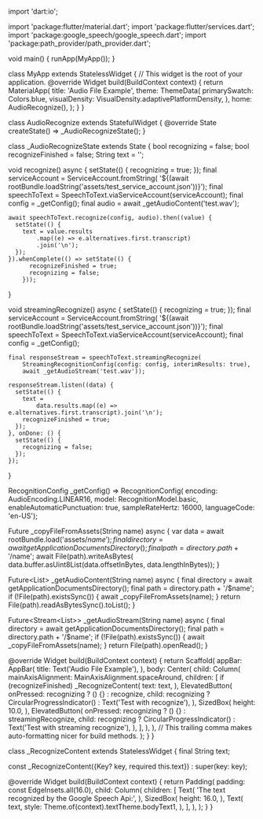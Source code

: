 import 'dart:io';

import 'package:flutter/material.dart';
import 'package:flutter/services.dart';
import 'package:google_speech/google_speech.dart';
import 'package:path_provider/path_provider.dart';

void main() {
  runApp(MyApp());
}

class MyApp extends StatelessWidget {
  // This widget is the root of your application.
  @override
  Widget build(BuildContext context) {
    return MaterialApp(
      title: 'Audio File Example',
      theme: ThemeData(
        primarySwatch: Colors.blue,
        visualDensity: VisualDensity.adaptivePlatformDensity,
      ),
      home: AudioRecognize(),
    );
  }
}

class AudioRecognize extends StatefulWidget {
  @override
  State<StatefulWidget> createState() => _AudioRecognizeState();
}

class _AudioRecognizeState extends State<AudioRecognize> {
  bool recognizing = false;
  bool recognizeFinished = false;
  String text = '';

  void recognize() async {
    setState(() {
      recognizing = true;
    });
    final serviceAccount = ServiceAccount.fromString(
        '${(await rootBundle.loadString('assets/test_service_account.json'))}');
    final speechToText = SpeechToText.viaServiceAccount(serviceAccount);
    final config = _getConfig();
    final audio = await _getAudioContent('test.wav');

    await speechToText.recognize(config, audio).then((value) {
      setState(() {
        text = value.results
            .map((e) => e.alternatives.first.transcript)
            .join('\n');
      });
    }).whenComplete(() => setState(() {
          recognizeFinished = true;
          recognizing = false;
        }));
  }

  void streamingRecognize() async {
    setState(() {
      recognizing = true;
    });
    final serviceAccount = ServiceAccount.fromString(
        '${(await rootBundle.loadString('assets/test_service_account.json'))}');
    final speechToText = SpeechToText.viaServiceAccount(serviceAccount);
    final config = _getConfig();

    final responseStream = speechToText.streamingRecognize(
        StreamingRecognitionConfig(config: config, interimResults: true),
        await _getAudioStream('test.wav'));

    responseStream.listen((data) {
      setState(() {
        text =
            data.results.map((e) => e.alternatives.first.transcript).join('\n');
        recognizeFinished = true;
      });
    }, onDone: () {
      setState(() {
        recognizing = false;
      });
    });
  }

  RecognitionConfig _getConfig() => RecognitionConfig(
      encoding: AudioEncoding.LINEAR16,
      model: RecognitionModel.basic,
      enableAutomaticPunctuation: true,
      sampleRateHertz: 16000,
      languageCode: 'en-US');

  Future<void> _copyFileFromAssets(String name) async {
    var data = await rootBundle.load('assets/$name');
    final directory = await getApplicationDocumentsDirectory();
    final path = directory.path + '/$name';
    await File(path).writeAsBytes(
        data.buffer.asUint8List(data.offsetInBytes, data.lengthInBytes));
  }

  Future<List<int>> _getAudioContent(String name) async {
    final directory = await getApplicationDocumentsDirectory();
    final path = directory.path + '/$name';
    if (!File(path).existsSync()) {
      await _copyFileFromAssets(name);
    }
    return File(path).readAsBytesSync().toList();
  }

  Future<Stream<List<int>>> _getAudioStream(String name) async {
    final directory = await getApplicationDocumentsDirectory();
    final path = directory.path + '/$name';
    if (!File(path).existsSync()) {
      await _copyFileFromAssets(name);
    }
    return File(path).openRead();
  }

  @override
  Widget build(BuildContext context) {
    return Scaffold(
      appBar: AppBar(
        title: Text('Audio File Example'),
      ),
      body: Center(
        child: Column(
          mainAxisAlignment: MainAxisAlignment.spaceAround,
          children: <Widget>[
            if (recognizeFinished)
              _RecognizeContent(
                text: text,
              ),
            ElevatedButton(
              onPressed: recognizing ? () {} : recognize,
              child: recognizing
                  ? CircularProgressIndicator()
                  : Text('Test with recognize'),
            ),
            SizedBox(
              height: 10.0,
            ),
            ElevatedButton(
              onPressed: recognizing ? () {} : streamingRecognize,
              child: recognizing
                  ? CircularProgressIndicator()
                  : Text('Test with streaming recognize'),
            ),
          ],
        ),
      ), // This trailing comma makes auto-formatting nicer for build methods.
    );
  }
}

class _RecognizeContent extends StatelessWidget {
  final String text;

  const _RecognizeContent({Key? key, required this.text}) : super(key: key);

  @override
  Widget build(BuildContext context) {
    return Padding(
      padding: const EdgeInsets.all(16.0),
      child: Column(
        children: <Widget>[
          Text(
            'The text recognized by the Google Speech Api:',
          ),
          SizedBox(
            height: 16.0,
          ),
          Text(
            text,
            style: Theme.of(context).textTheme.bodyText1,
          ),
        ],
      ),
    );
  }
}
